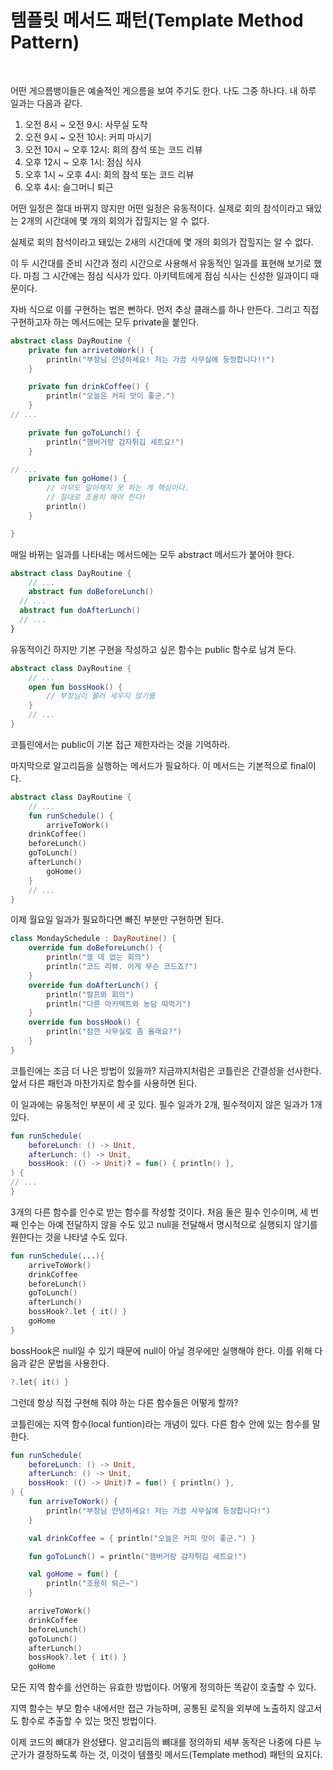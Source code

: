 # 템플릿 메서드 패턴(Template Method Pattern)
<br/>

어떤 게으름뱅이들은 예술적인 게으름을 보여 주기도 한다. 나도 그중 하나다. 내 하루 일과는 다음과 같다.

1. 오전 8시 ~ 오전 9시: 사무실 도착
2. 오전 9시 ~ 오전 10시: 커피 마시기
3. 오전 10시 ~ 오후 12시: 회의 참석 또는 코드 리뷰
4. 오후 12시 ~ 오후 1시: 점심 식사
5. 오후 1시 ~ 오후 4시: 회의 참석 또는 코드 리뷰
6. 오후 4시: 슬그머니 퇴근

어떤 일정은 절대 바뀌지 않지만 어떤 일정은 유동적이다. 실제로 회의 참석이라고 돼있는 2개의 시간대에 몇 개의 회의가 잡힐지는 알 수 없다.

실제로 회의 참석이라고 돼있는 2새의 시간대에 몇 개의 회의가 잡힐지는 알 수 없다.

이 두  시간대를 준비 시간과 정리 시간으로 사용해서 유동적인 일과를 표현해 보기로 했다. 마침 그 시간에는 점심 식사가 있다. 아키텍트에게 점심 식사는 신성한 일과이디 때문이다.

자바 식으로 이를 구현하는 법은 뻔하다. 먼저 추상 클래스를 하나 만든다. 그리고 직접 구현하고자 하는 메서드에는 모두 private을 붙인다.

```kotlin
abstract class DayRoutine {
	private fun arrivetoWork() {
		println("부장님 안녕하세요! 저는 가끔 사무실에 등장합니다!!")
	}

	private fun drinkCoffee() {
		println("오늘은 커피 맛이 좋군.")
	}
// ...

	private fun goToLunch() {
		println("햄버거랑 감자튀김 세트요!")
	}

// ...
	private fun goHome() {
		// 아무도 알아채지 못 하는 게 핵심이다.
		// 절대로 조용히 해야 한다!
		println()
	}

}
```

매일 바뀌는 일과를 나타내는 메서드에는 모두 abstract 메서드가 붙어야 한다.

```kotlin
abstract class DayRoutine {
	// ...
	abstract fun doBeforeLunch()
  // ...
  abstract fun doAfterLunch()	
  // ...
}
```

유동적이긴 하지만 기본 구현을 작성하고 싶은 함수는 public 함수로 남겨 둔다.

```kotlin
abstract class DayRoutine {
	// ...
	open fun bossHook() {
		// 부장님이 불러 세우지 않기를
	}
	// ...
}
```

코틀린에서는 public이 기본 접근 제한자라는 것을 기억하라.

마지막으로 알고리듬을 실행하는 메서드가 필요하다. 이 메서드는 기본적으로 final이다.

```kotlin
abstract class DayRoutine {
	// ...
	fun runSchedule() {
		arriveToWork()
    drinkCoffee()
    beforeLunch()
    goToLunch()
    afterLunch()
		goHome()
	}
	// ...
}
```

이제 월요일 일과가 필요하다면 빠진 부분만 구현하면 된다.

```kotlin
class MondaySchedule : DayRoutine() {
	override fun doBeforeLunch() {
		println("쓸 데 없는 회의")
		println("코드 리뷰. 이게 무슨 코드죠?")
	}
	override fun doAfterLunch() {
		println("랄프와 회의")
		println("다른 아키텍트와 농담 따먹기")
	}
	override fun bossHook() {
		println("잠깐 사무실로 좀 올래요?")
	}
}
```

코틀린에는 조금 더 나은 방법이 있을까? 지금까지처럼은 코틀린은 간결성을 선사한다. 앞서 다른 패턴과 마찬가지로 함수를 사용하면 된다.

이 일과에는 유동적인 부분이 세 곳 있다. 필수 일과가 2개, 필수적이지 않은 일과가 1개 있다.

```kotlin
fun runSchedule(
    beforeLunch: () -> Unit,
    afterLunch: () -> Unit,
    bossHook: (() -> Unit)? = fun() { println() },
) {
// ...
}
```

3개의 다른 함수를 인수로 받는 함수를 작성할 것이다. 처음 둘은 필수 인수이며, 세 번째 인수는 아예 전달하지 않을 수도 있고 null을 전달해서 명시적으로 실행되지 않기를 원한다는 것을 나타낼 수도 있다.

```kotlin
fun runSchedule(...){
    arriveToWork()
    drinkCoffee
    beforeLunch()
    goToLunch()
    afterLunch()
    bossHook?.let { it() }
    goHome
}
```

bossHook은 null일 수 있기 때문에 null이 아닐 경우에만 실행해야 한다. 이를 위해 다음과 같은 문법을 사용한다.

```kotlin
?.let{ it() }
```

그런데 항상 직접 구현해 줘야 하는 다른 함수들은 어떻게 할까?

코틀린에는 지역 함수(local funtion)라는 개념이 있다. 다른 함수 안에 있는 함수를 말한다.

```kotlin
fun runSchedule(
    beforeLunch: () -> Unit,
    afterLunch: () -> Unit,
    bossHook: (() -> Unit)? = fun() { println() },
) {
    fun arriveToWork() {
        println("부장님 안녕하세요! 저는 가끔 사무실에 등장합니다!")
    }

    val drinkCoffee = { println("오늘은 커피 맛이 좋군.") }

    fun goToLunch() = println("햄버거랑 감자튀김 세트요!")

    val goHome = fun() {
        println("조용히 퇴근~")
    }

    arriveToWork()
    drinkCoffee
    beforeLunch()
    goToLunch()
    afterLunch()
    bossHook?.let { it() }
    goHome
```

모든 지역 함수를 선언하는 유효한 방법이다. 어떻게 정의하든 똑같이 호출할 수 있다.

지역 함수는 부모 함수 내에서만 접근 가능하며, 공통된 로직을 외부에 노출하지 않고서도 함수로 추출할 수 있는 멋진 방법이다.

이제 코드의 뼈대가 완성됐다. 알고리듬의 뼈대를 정의하되 세부 동작은 나중에 다른 누군가가 결정하도록 하는 것, 이것이 템플릿 메서드(Template method) 패턴의 요지다.
